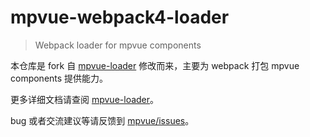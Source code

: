 # mpvue-webpack4-loader

>Webpack loader for mpvue components

本仓库是 fork 自 [mpvue-loader](https://github.com/mpvue/mpvue-loader) 修改而来，主要为 webpack 打包 mpvue components 提供能力。

更多详细文档请查阅 [mpvue-loader](http://mpvue.com/build/mpvue-loader)。

bug 或者交流建议等请反馈到 [mpvue/issues](https://github.com/Meituan-Dianping/mpvue/issues)。
